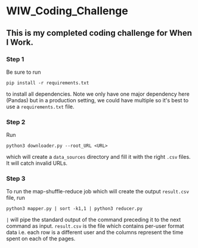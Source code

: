 # WIW_Coding_Challenge

## This is my completed coding challenge for When I Work.

### Step 1
Be sure to run

`pip install -r requirements.txt`

to install all dependencies. Note we only have one major dependency here (Pandas) but in a production setting, we could have multiple so it's best to use a `requirements.txt` file.

### Step 2
Run

`python3 downloader.py --root_URL <URL>`

which will create a `data_sources` directory and fill it with the right `.csv` files. It will catch invalid URLs.

### Step 3
To run the map-shuffle-reduce job which will create the output `result.csv` file, run

`python3 mapper.py | sort -k1,1 | python3 reducer.py`

`|` will pipe the standard output of the command preceding it to the next command as input. 
`result.csv` is the file which contains per-user format data i.e. each row is a different user and the columns represent the time spent on each of the pages.
